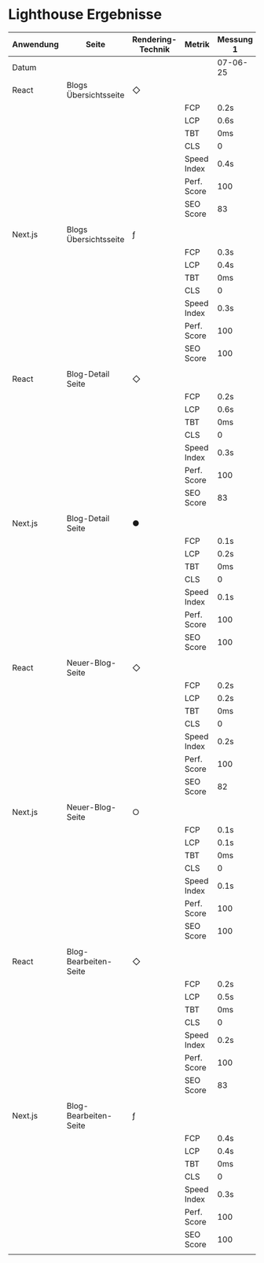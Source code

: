 # Lighthouse Ergebnisse

| Anwendung | Seite                 | Rendering-Technik | Metrik      | Messung 1 | Messung 2 | Messung 3 | Messung 4 | Messung 5 | Messung 6 | Messung 7 | Messung 8 | Messung 9 | Messung 10 | Arithmetische Mittelwert |
| --------- | --------------------- | ----------------- | ----------- | --------- | --------- | --------- | --------- | --------- | --------- | --------- | --------- | --------- | ---------- | ------------------------ |
| Datum     |                       |                   |             | 07-06-25  | 07-06-25  | 07-06-25  | 07-06-25  | 07-06-25  | 16-06-25  | 16-06-25  | 16-06-25  | 16-06-25  | 16-06-25   | 16-06-25                 |
| React     | Blogs Übersichtsseite | ◇                 |             |           |           |           |           |           |           |           |           |           |            |                          |
|           |                       |                   | FCP         | 0.2s      | 0.2s      | 0.2s      | 0.2s      | 0.2s      | 0.4s      | 0.2s      | 0.2s      | 0.2s      | 0.2s       | 0.22s                    |
|           |                       |                   | LCP         | 0.6s      | 0.8s      | 0.6s      | 0.7s      | 0.8s      | 0.6s      | 0.5s      | 0.7s      | 0.6s      | 0.7s       | 0.66s                    |
|           |                       |                   | TBT         | 0ms       | 0ms       | 0ms       | 0ms       | 0ms       | 0ms       | 0ms       | 0ms       | 0ms       | 0ms        | 0ms                      |
|           |                       |                   | CLS         | 0         | 0         | 0         | 0         | 0         | 0         | 0         | 0         | 0         | 0          | 0                        |
|           |                       |                   | Speed Index | 0.4s      | 0.5s      | 0.4s      | 0.4s      | 0.4s      | 0.4s      | 0.4s      | 0.4s      | 0.4s      | 0,4s       | 0.41s                    |
|           |                       |                   | Perf. Score | 100       | 100       | 100       | 100       | 100       | 100       | 100       | 100       | 100       | 100        | 100                      |
|           |                       |                   | SEO Score   | 83        | 83        | 83        | 83        | 83        | 83        | 83        | 83        | 83        | 83         | 83                       |
|           |                       |                   |             |           |           |           |           |           |           |           |           |           |            |                          |
| Next.js   | Blogs Übersichtsseite | ƒ                 |             |           |           |           |           |           |           |           |           |           |            |                          |
|           |                       |                   | FCP         | 0.3s      | 0.4s      | 0.3s      | 0.3s      | 0.2s      | 0.2s      | 0.3s      | 0.3s      | 0.3s      | 0.3s       | 0.31s                    |
|           |                       |                   | LCP         | 0.4s      | 0.5s      | 0.4s      | 0.4s      | 0.4s      | 0.4s      | 0.4s      | 0.4s      | 0.4s      | 0.4s       | 0.42s                    |
|           |                       |                   | TBT         | 0ms       | 0ms       | 0ms       | 0ms       | 0ms       | 0ms       | 0ms       | 0ms       | 0ms       | 0ms        | 0ms                      |
|           |                       |                   | CLS         | 0         | 0         | 0         | 0         | 0         | 0         | 0         | 0         | 0         | 0          | 0                        |
|           |                       |                   | Speed Index | 0.3s      | 0.4s      | 0.3s      | 0.3s      | 0.3s      | 0.3s      | 0.3s      | 0.3s      | 0.3s      | 0.3s       | 0.32s                    |
|           |                       |                   | Perf. Score | 100       | 100       | 100       | 100       | 100       | 100       | 100       | 100       | 100       | 100        | 100                      |
|           |                       |                   | SEO Score   | 100       | 100       | 100       | 100       | 100       | 100       | 100       | 100       | 100       | 100        | 100                      |
|           |                       |                   |             |           |           |           |           |           |           |           |           |           |            |                          |
| React     | Blog-Detail Seite     | ◇                 |             |           |           |           |           |           |           |           |           |           |            |                          |
|           |                       |                   | FCP         | 0.2s      | 0.2s      | 0.2s      | 0.2s      | 0.3s      | 0.2s      | 0.3s      | 0.2s      | 0.2s      | 0.3s       | 0.23s                    |
|           |                       |                   | LCP         | 0.6s      | 0.7s      | 2.6s      | 0.7s      | 0,8s      | 0.8s      | 0.7s      | 0.6s      | 0.5s      | 0.7s       | 0.87s                    |
|           |                       |                   | TBT         | 0ms       | 0ms       | 0ms       | 0ms       | 0ms       | 0ms       | 0ms       | 0ms       | 0ms       | 0ms        | 0ms                      |
|           |                       |                   | CLS         | 0         | 0         | 0         | 0         | 0         | 0         | 0         | 0         | 0         | 0          | 0                        |
|           |                       |                   | Speed Index | 0.3s      | 0.3s      | 1.1s      | 0.4s      | 0.4s      | 0.3s      | 0.3s      | 0.3s      | 0.3s      | 0.4s       | 0.41s                    |
|           |                       |                   | Perf. Score | 100       | 100       | 85        | 100       | 100       | 100       | 100       | 100       | 100       | 100        | 98.5                     |
|           |                       |                   | SEO Score   | 83        | 83        | 83        | 83        | 83        | 83        | 83        | 83        | 83        | 83         | 83                       |
|           |                       |                   |             |           |           |           |           |           |           |           |           |           |            |                          |
| Next.js   | Blog-Detail Seite     | ●                 |             |           |           |           |           |           |           |           |           |           |            |                          |
|           |                       |                   | FCP         | 0.1s      | 0.2s      | 0.1s      | 0.2s      | 0.1s      | 0.4s      | 0.2s      | 0.1s      | 0.1s      | 0.1s       | 0.16s                    |
|           |                       |                   | LCP         | 0.2s      | 0.2s      | 0.2s      | 0.2s      | 0.1s      | 0.5s      | 0.2s      | 0.2s      | 0.2s      | 0.1s       | 0.21s                    |
|           |                       |                   | TBT         | 0ms       | 0ms       | 0ms       | 0ms       | 0ms       | 0ms       | 0ms       | 0ms       | 0ms       | 0ms        | 0ms                      |
|           |                       |                   | CLS         | 0         | 0         | 0         | 0         | 0         | 0         | 0         | 0         | 0         | 0          | 0                        |
|           |                       |                   | Speed Index | 0.1s      | 0.1s      | 0.1s      | 0.1s      | 0.1s      | 0.4s      | 0.2s      | 0.1s      | 0.1s      | 0.1s       | 0.14s                    |
|           |                       |                   | Perf. Score | 100       | 100       | 100       | 100       | 100       | 100       | 100       | 100       | 100       | 100        | 100                      |
|           |                       |                   | SEO Score   | 100       | 100       | 100       | 100       | 100       | 100       | 100       | 100       | 100       | 100        | 100                      |
|           |                       |                   |             |           |           |           |           |           |           |           |           |           |            |                          |
| React     | Neuer-Blog-Seite      | ◇                 |             |           |           |           |           |           |           |           |           |           |            |                          |
|           |                       |                   | FCP         | 0.2s      | 0.2s      | 0.3s      | 0.2s      | 0.2s      | 0.2s      | 0.2s      | 0.2s      | 0.3s      | 0.2s       | 0.23s                    |
|           |                       |                   | LCP         | 0.2s      | 0.2s      | 0.3s      | 0.2s      | 0.2s      | 0.2s      | 0.2s      | 0.2s      | 0.3s      | 0.2s       | 0.23s                    |
|           |                       |                   | TBT         | 0ms       | 0ms       | 0ms       | 0ms       | 0ms       | 0ms       | 0ms       | 0ms       | 0ms       | 0ms        | 0ms                      |
|           |                       |                   | CLS         | 0         | 0         | 0         | 0         | 0         | 0         | 0         | 0         | 0         | 0          | 0                        |
|           |                       |                   | Speed Index | 0.2s      | 0.2s      | 0.2s      | 0.2s      | 0.2s      | 0.2s      | 0.2s      | 0.2s      | 0.2s      | 0.2s       | 0.2s                     |
|           |                       |                   | Perf. Score | 100       | 100       | 100       | 100       | 100       | 100       | 100       | 100       | 100       | 100        | 100                      |
|           |                       |                   | SEO Score   | 82        | 82        | 82        | 82        | 82        | 82        | 82        | 82        | 82        | 82         | 82                       |
|           |                       |                   |             |           |           |           |           |           |           |           |           |           |            |                          |
| Next.js   | Neuer-Blog-Seite      | ○                 |             |           |           |           |           |           |           |           |           |           |            |                          |
|           |                       |                   | FCP         | 0.1s      | 0.1s      | 0.1s      | 0.1s      | 0.1s      | 0.1s      | 0.1s      | 0.1s      | 0.1s      | 0.1s       | 0.1s                     |
|           |                       |                   | LCP         | 0.1s      | 0.1s      | 0.1s      | 0.1s      | 0.1s      | 0.1s      | 0.1s      | 0.1s      | 0.1s      | 0.1s       | 0.1s                     |
|           |                       |                   | TBT         | 0ms       | 0ms       | 0ms       | 0ms       | 0ms       | 0ms       | 0ms       | 0ms       | 0ms       | 0ms        | 0ms                      |
|           |                       |                   | CLS         | 0         | 0         | 0         | 0         | 0         | 0         | 0         | 0         | 0         | 0          | 0                        |
|           |                       |                   | Speed Index | 0.1s      | 0.1s      | 0.1s      | 0.1s      | 0.1s      | 0.1s      | 0.1s      | 0.1s      | 0.1s      | 0.1s       | 0.1s                     |
|           |                       |                   | Perf. Score | 100       | 100       | 100       | 100       | 100       | 100       | 100       | 100       | 100       | 100        | 100                      |
|           |                       |                   | SEO Score   | 100       | 100       | 100       | 100       | 100       | 100       | 100       | 100       | 100       | 100        | 100                      |
|           |                       |                   |             |           |           |           |           |           |           |           |           |           |            |                          |
| React     | Blog-Bearbeiten-Seite | ◇                 |             |           |           |           |           |           |           |           |           |           |            |                          |
|           |                       |                   | FCP         | 0.2s      | 0.2s      | 0.2s      | 0.2s      | 0.2s      | 0.2s      | 0.2s      | 0.2s      | 0.2s      | 0.2s       | 0.2s                     |
|           |                       |                   | LCP         | 0.5s      | 0.7s      | 0.6s      | 0.6s      | 0.6s      | 0.6s      | 0.7s      | 0.7s      | 0.6s      | 0.5s       | 0.61s                    |
|           |                       |                   | TBT         | 0ms       | 0ms       | 0ms       | 0ms       | 0ms       | 0ms       | 0ms       | 0ms       | 0ms       | 0ms        | 0ms                      |
|           |                       |                   | CLS         | 0         | 0         | 0         | 0         | 0         | 0         | 0         | 0         | 0         | 0          | 0                        |
|           |                       |                   | Speed Index | 0.2s      | 0.3s      | 0.3s      | 0.3s      | 0.3s      | 0.3s      | 0.3s      | 0.3s      | 0.3s      | 0.3s       | 0.29s                    |
|           |                       |                   | Perf. Score | 100       | 100       | 100       | 100       | 100       | 100       | 100       | 100       | 100       | 100        | 100                      |
|           |                       |                   | SEO Score   | 83        | 83        | 83        | 83        | 83        | 83        | 83        | 83        | 83        | 83         | 83                       |
|           |                       |                   |             |           |           |           |           |           |           |           |           |           |            |                          |
| Next.js   | Blog-Bearbeiten-Seite | ƒ                 |             |           |           |           |           |           |           |           |           |           |            |                          |
|           |                       |                   | FCP         | 0.4s      | 0.3s      | 0.4s      | 0.4s      | 0.3s      | 0.3s      | 0.3s      | 0.4s      | 0.3s      | 0.3s       | 0.34s                    |
|           |                       |                   | LCP         | 0.4s      | 0.3s      | 0.4s      | 0.5s      | 0.4s      | 0.3s      | 0.3s      | 0.5s      | 0.3s      | 0.3s       | 0.38s                    |
|           |                       |                   | TBT         | 0ms       | 0ms       | 0ms       | 0ms       | 0ms       | 0ms       | 0ms       | 0ms       | 0ms       | 0ms        | 0ms                      |
|           |                       |                   | CLS         | 0         | 0         | 0         | 0         | 0         | 0         | 0         | 0         | 0         | 0          | 0                        |
|           |                       |                   | Speed Index | 0.3s      | 0.3s      | 0.3s      | 0.4s      | 0.3s      | 0.3s      | 0.3s      | 0.4s      | 0.3s      | 0.3s       | 0.33s                    |
|           |                       |                   | Perf. Score | 100       | 100       | 100       | 100       | 100       | 100       | 100       | 100       | 100       | 100        | 100                      |
|           |                       |                   | SEO Score   | 100       | 100       | 100       | 100       | 100       | 100       | 100       | 100       | 100       | 100        | 100                      |
|           |                       |                   |             |           |           |           |           |           |           |           |           |           |            |                          |
